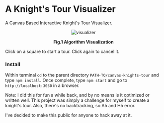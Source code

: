 # A Knight's Tour Visualizer
A Canvas Based Interactive Knight's Tour Visualizer.

<div align="center">
    <img src="https://user-images.githubusercontent.com/28384412/82745588-dbbc4400-9da3-11ea-9f2e-1ecb5074969e.gif" alt="visualizer"/>
    <p align="center"><strong>Fig.1 Algorithm Visualization</strong></p>
</div>


Click on a square to start a tour. Click again to cancel it.

### Install
Within terminal `cd` to the parent directory `PATH-TO/canvas-knights-tour` and type `npm install`.
Once complete, type `npm start` and go to `http://localhost:3030` in a browser.

Note: I did this for fun a while back, and by no means is it optimized or written well. This project was simply a challenge for myself to create a knight's tour. Also, there's no backtracking, so A5 and H5 error.

I've decided to make this public for anyone to hack away at it.

